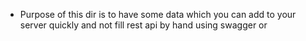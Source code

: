 * Purpose of this dir is to have some data which you can add to your server quickly and not fill rest api by hand using swagger or 